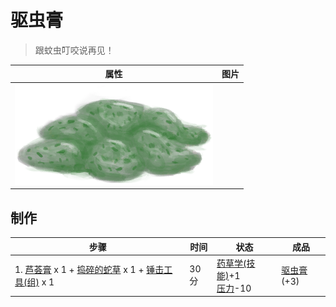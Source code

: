 # 驱虫膏  
> 跟蚊虫叮咬说再见！  
  
  属性  |   图片   
 ----  |  ----:   
   |  ![](Sprite/BugRepellant.png)   
  
## 制作  
步骤  |  时间  |  状态  |  成品  
----  |  ----  |  ----  |  ----  
1. [芦荟膏](AloeVeraGel.md) x 1 + [捣碎的蛇草](SnakeGrassGround.md) x 1 + [锤击工具(组)](GpTag_Hammer.md) x 1  |  30分  |  [药草学(技能)](Skill_Herbology.md)+1<br>[压力](Stress.md)-10  |  [驱虫膏](BugRepellent.md)(+3)  
